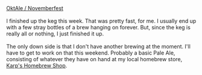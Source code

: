 <html><body><a href="http://www.sdowney.org/2005/10/oktale-novemberfest.html">OktAle / Novemberfest</a><br><br>I finished up the keg this week. That was pretty fast, for me. I usually end up with a few stray bottles of a brew hanging on forever. But, since the keg is really all or nothing, I just finished it up. <br><br>The only down side is that I don't have another brewing at the moment. I'll have to get to work on that this weekend. Probably a basic Pale Ale, consisting of whatever they have on hand at my local homebrew store,  <a href="http://www.homebrewshop.com/">Karp's Homebrew Shop</a>.</body></html>